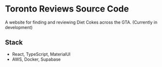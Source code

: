 # Toronto Reviews Source Code

A website for finding and reviewing Diet Cokes across the GTA. (Currently in development)

## Stack
- React, TypeScript, MaterialUI
- AWS, Docker, Supabase
